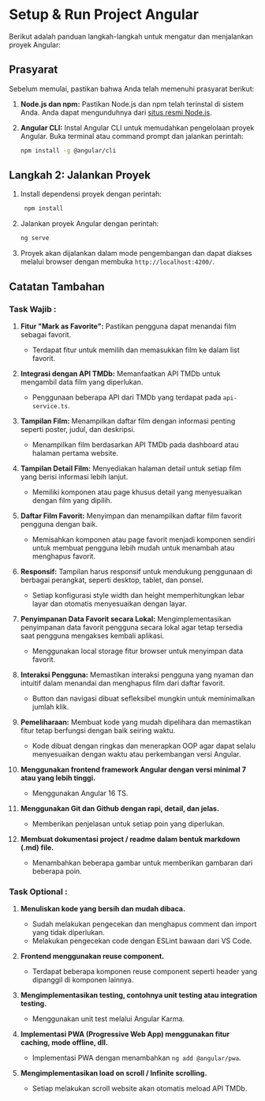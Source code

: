 # Setup & Run Project Angular 

Berikut adalah panduan langkah-langkah untuk mengatur dan menjalankan proyek Angular:

## Prasyarat

Sebelum memulai, pastikan bahwa Anda telah memenuhi prasyarat berikut:

1. **Node.js dan npm:** Pastikan Node.js dan npm telah terinstal di sistem Anda. Anda dapat mengunduhnya dari [situs resmi Node.js](https://nodejs.org/).

2. **Angular CLI:** Instal Angular CLI untuk memudahkan pengelolaan proyek Angular. Buka terminal atau command prompt dan jalankan perintah:

    ```bash
    npm install -g @angular/cli
    ```

## Langkah 2: Jalankan Proyek

1. Install dependensi proyek dengan perintah:
   ```bash
    npm install
    ```

3. Jalankan proyek Angular dengan perintah:

    ```bash
    ng serve
    ```

4. Proyek akan dijalankan dalam mode pengembangan dan dapat diakses melalui browser dengan membuka `http://localhost:4200/`.

## Catatan Tambahan

### Task Wajib :

1. **Fitur "Mark as Favorite":** Pastikan pengguna dapat menandai film sebagai favorit.
   - Terdapat fitur untuk memilih dan memasukkan film ke dalam list favorit.

3. **Integrasi dengan API TMDb:** Memanfaatkan API TMDb untuk mengambil data film yang diperlukan.
   - Penggunaan beberapa API dari TMDb yang terdapat pada `api-service.ts`.

5. **Tampilan Film:** Menampilkan daftar film dengan informasi penting seperti poster, judul, dan deskripsi.
   - Menampilkan film berdasarkan API TMDb pada dashboard atau halaman pertama website.

8. **Tampilan Detail Film:** Menyediakan halaman detail untuk setiap film yang berisi informasi lebih lanjut.
   - Memiliki komponen atau page khusus detail yang menyesuaikan dengan film yang dipilih.

9. **Daftar Film Favorit:** Menyimpan dan menampilkan daftar film favorit pengguna dengan baik.
   - Memisahkan komponen atau page favorit menjadi komponen sendiri untuk membuat pengguna lebih mudah untuk menambah atau menghapus favorit.

11. **Responsif:** Tampilan harus responsif untuk mendukung penggunaan di berbagai perangkat, seperti desktop, tablet, dan ponsel.
    - Setiap konfigurasi style width dan height memperhitungkan lebar layar dan otomatis menyesuaikan dengan layar.

13. **Penyimpanan Data Favorit secara Lokal:** Mengimplementasikan penyimpanan data favorit pengguna secara lokal agar tetap tersedia saat pengguna mengakses kembali aplikasi.
    - Menggunakan local storage fitur browser untuk menyimpan data favorit.

15. **Interaksi Pengguna:** Memastikan interaksi pengguna yang nyaman dan intuitif dalam menandai dan menghapus film dari daftar favorit.
    - Button dan navigasi dibuat sefleksibel mungkin untuk meminimalkan jumlah klik.

17. **Pemeliharaan:** Membuat kode yang mudah dipelihara dan memastikan fitur tetap berfungsi dengan baik seiring waktu.
    - Kode dibuat dengan ringkas dan menerapkan OOP agar dapat selalu menyesuaikan dengan waktu atau perkembangan versi Angular.

19. **Menggunakan frontend framework Angular dengan versi minimal 7 atau yang lebih tinggi.**
    - Menggunakan Angular 16 TS.

21. **Menggunakan Git dan Github dengan rapi, detail, dan jelas.**
    - Memberikan penjelasan untuk setiap poin yang diperlukan.

23. **Membuat dokumentasi project / readme dalam bentuk markdown (.md) file.**
    - Menambahkan beberapa gambar untuk memberikan gambaran dari beberapa poin.

### Task Optional :

1. **Menuliskan kode yang bersih dan mudah dibaca.**
   - Sudah melakukan pengecekan dan menghapus comment dan import yang tidak diperlukan.
   - Melakukan pengecekan code dengan ESLint bawaan dari VS Code.

3. **Frontend menggunakan reuse component.**
   - Terdapat beberapa komponen reuse component seperti header yang dipanggil di komponen lainnya.

5. **Mengimplementasikan testing, contohnya unit testing atau integration testing.**
   - Menggunakan unit test melalui Angular Karma.

7. **Implementasi PWA (Progressive Web App) menggunakan fitur caching, mode offline, dll.**
   - Implementasi PWA dengan menambahkan `ng add @angular/pwa`.

9. **Mengimplementasikan load on scroll / Infinite scrolling.**
   - Setiap melakukan scroll website akan otomatis meload API TMDb.

